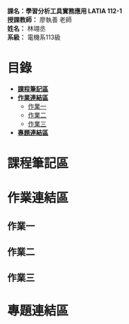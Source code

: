 
**課名：學習分析工具實務應用 LATIA 112-1**  
**授課教師：** 廖執善 老師  
**姓名：** 林翊丞  
**系級：** 電機系113級  
  
# 目錄
* [**課程筆記區**](https://github.com/KazumiLine/LATIA112-1#課程筆記區)  
* [**作業連結區**](https://github.com/KazumiLine/LATIA112-1#作業連結區)  
  * [作業一](https://github.com/KazumiLine/LATIA112-1#作業一)  
  * [作業二](https://github.com/KazumiLine/LATIA112-1#作業二)
  * [作業三](https://github.com/KazumiLine/LATIA112-1#作業三)
* [**專題連結區**](https://github.com/KazumiLine/LATIA112-1#專題連結區)

# 課程筆記區 
# 作業連結區 
## 作業一
## 作業二
## 作業三
# 專題連結區
